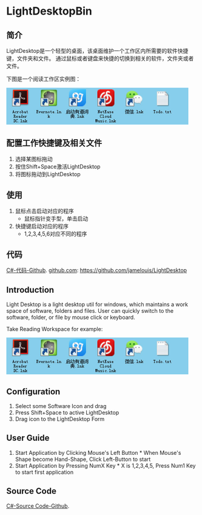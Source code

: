 # LightDesktopBin

## 简介
  LightDesktop是一个轻型的桌面，该桌面维护一个工作区内所需要的软件快捷键，文件夹和文件。
  通过鼠标或者键盘来快捷的切换到相关的软件，文件夹或者文件。

  下图是一个阅读工作区实例图：
  
  ![阅读工作区](img/reading-workspace.jpg "阅读工作区")
  
## 配置工作快捷键及相关文件
1. 选择某图标拖动
2. 按住Shift+Space激活LightDesktop
3. 将图标拖动到LightDesktop

## 使用 
  1. 鼠标点击启动对应的程序 
	  * 鼠标指针变手型，单击启动
  2. 快捷键启动对应的程序
	  * 1,2,3,4,5,6对应不同的程序
	  
## 代码
[C#-代码-Github][github.com].
[github.com]: https://github.com/jamelouis/LightDesktop


## Introduction
Light Desktop is a light desktop util for windows, which maintains a work space of software, folders and files. User can quickly switch to the software, folder, or file by mouse click or keyboard.

Take Reading Workspace for example:

  ![Reading Workspace](img/reading-workspace.jpg "Reading Workspace")
  
## Configuration
1. Select some Software Icon and drag
2. Press Shift+Space to active LightDesktop
3. Drag icon to the LightDesktop Form

## User Guide
  1. Start Application by Clicking Mouse's Left Button
    * When Mouse's Shape become Hand-Shape, Click Left-Button to start
  2. Start Application by Pressing NumX Key
    * X is 1,2,3,4,5, Press Num1 Key to start first application
    
## Source Code
[C#-Source Code-Github][github.com].

[github.com]: https://github.com/jamelouis/LightDesktop
